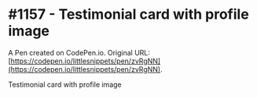 # #1157 - Testimonial card with profile image 

A Pen created on CodePen.io. Original URL: [https://codepen.io/littlesnippets/pen/zvRgNN](https://codepen.io/littlesnippets/pen/zvRgNN).

Testimonial card with profile image
